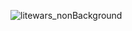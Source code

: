 ![litewars_nonBackground](https://github.com/user-attachments/assets/32ce0fde-9724-4eb1-bbc0-9d8761442f87)
